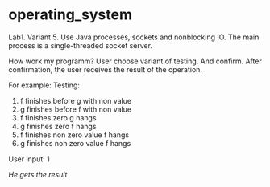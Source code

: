# operating_system
Lab1. Variant 5.
Use Java processes, sockets and nonblocking IO. The main process is a single-threaded socket server.

How work my programm?
User choose variant of testing. And confirm. After confirmation, the user receives the result of the operation.

For example:
Testing: 
1. f finishes before g with non value
2. g finishes before f with non value
3. f finishes zero  g hangs
4. g finishes zero f hangs
5. f finishes non zero value f hangs
6. g finishes non zero value f hangs

User input: 1

*He gets the result*
